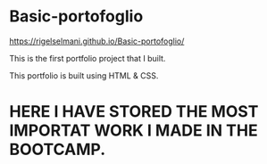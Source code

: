 # Basic-portofoglio

https://rigelselmani.github.io/Basic-portofoglio/

This is the first portfolio project that I built.

This portfolio is built using HTML & CSS.

# HERE I HAVE STORED THE MOST IMPORTAT WORK I MADE IN THE BOOTCAMP.
